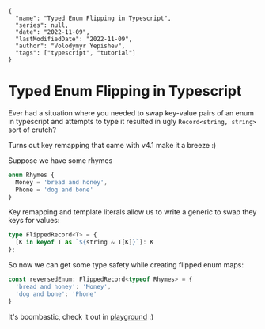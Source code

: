 ```ic-metadata
{
  "name": "Typed Enum Flipping in Typescript",
  "series": null,
  "date": "2022-11-09",
  "lastModifiedDate": "2022-11-09",
  "author": "Volodymyr Yepishev",
  "tags": ["typescript", "tutorial"]
}
```

# Typed Enum Flipping in Typescript

Ever had a situation where you needed to swap key-value pairs of an enum in typescript and attempts to type it resulted in ugly `Record<string, string>` sort of crutch?

Turns out key remapping that came with v4.1 make it a breeze :)

Suppose we have some rhymes

```typescript
enum Rhymes {
  Money = 'bread and honey',
  Phone = 'dog and bone'
}
```

Key remapping and template literals allow us to write a generic to swap they keys for values:

```typescript
type FlippedRecord<T> = {
  [K in keyof T as `${string & T[K]}`]: K
};
```

So now we can get some type safety while creating flipped enum maps:

```typescript
const reversedEnum: FlippedRecord<typeof Rhymes> = {
  'bread and honey': 'Money',
  'dog and bone': 'Phone'
}
```

It's boombastic, check it out in [playground](https://www.typescriptlang.org/play?#code/PQKhAIEkBtoVwM4BcBOBDJBLA9gO3AGbYrhIAWApuGilgMbRVlJIAOCAXMMACYUBuAOiTZgAIwDudNMCQBPVhR4BaCrjgBbZQWiZWrTLgDmyw8vmKEdFHqTKATHQoBOcCGAAoDxaoAxXfpKAEoUdMQ8ADwAKgB84AC84ADeHuDgANoA0uCG4ADWFHLYBOBR1AjgAAYAJEnINsbgAGSlWQC6AL6VbRzgmR4dANxeaprgQWRyGhQVKWkAsniFCeAA5GIoFGg81Lg7ZEtyqwA0qeAACge4VImrPNhGuztiS6sDXmG4yOCb-BQoCCUAFF1Bpev49IoeCEwihIj5iuNJtMEHFEnM1hstjs0HtwFdCqteqtFtcjqc0ncHk9wC9rkS1pclvYWay2ey3h0gA) :)
